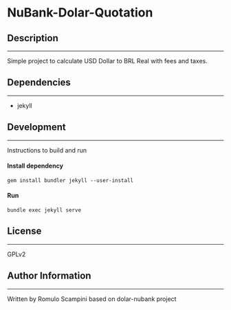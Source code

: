 # NuBank-Dolar-Quotation

## Description
----------------
Simple project to calculate USD Dollar to BRL Real with fees and taxes.

## Dependencies
----------------
- jekyll

## Development
----------------
Instructions to build and run

#### Install dependency
`gem install bundler jekyll --user-install`

#### Run
`bundle exec jekyll serve`

## License
----------------
GPLv2

## Author Information
----------------------
Written by Romulo Scampini based on dolar-nubank project